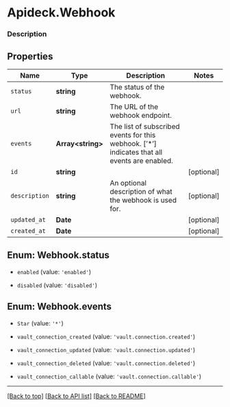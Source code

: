# Apideck.Webhook

### Description

## Properties
Name | Type | Description | Notes
------------ | ------------- | ------------- | -------------
`status` | **string** | The status of the webhook. | 
`url` | **string** | The URL of the webhook endpoint. | 
`events` | **Array&lt;string&gt;** | The list of subscribed events for this webhook. [’*’] indicates that all events are enabled. | 
`id` | **string** |  | [optional] 
`description` | **string** | An optional description of what the webhook is used for. | [optional] 
`updated_at` | **Date** |  | [optional] 
`created_at` | **Date** |  | [optional] 





<a name="WebhookStatus"></a>
## Enum: Webhook.status


* `enabled` (value: `'enabled'`)

* `disabled` (value: `'disabled'`)




<a name="Array<WebhookEvents>"></a>
## Enum: Webhook.events


* `Star` (value: `'*'`)

* `vault_connection_created` (value: `'vault.connection.created'`)

* `vault_connection_updated` (value: `'vault.connection.updated'`)

* `vault_connection_deleted` (value: `'vault.connection.deleted'`)

* `vault_connection_callable` (value: `'vault.connection.callable'`)




---

[[Back to top]](#) [[Back to API list]](../../../../README.md#documentation-for-api-endpoints) [[Back to README]](../../../../README.md)


